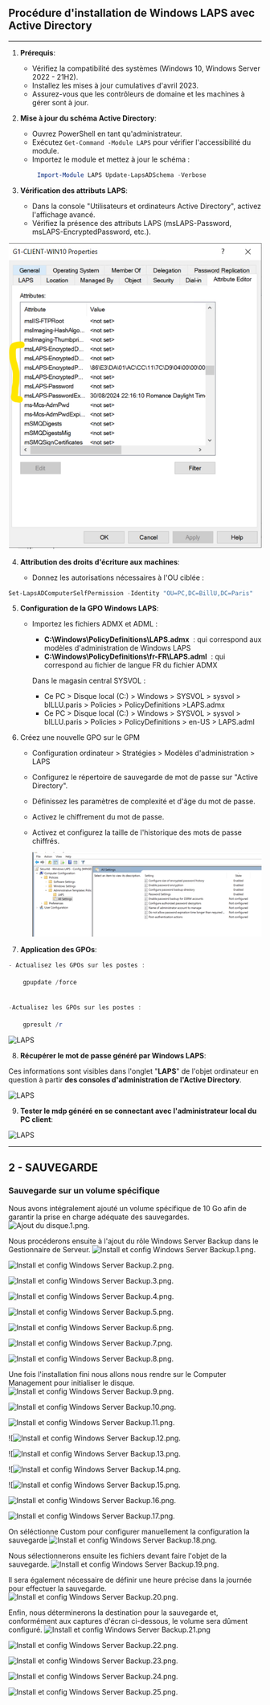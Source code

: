 ## Procédure d'installation de Windows LAPS avec Active Directory 
---
1. **Prérequis**:
    
    - Vérifiez la compatibilité des systèmes (Windows 10, Windows Server 2022 - 21H2).
    - Installez les mises à jour cumulatives d'avril 2023.
    - Assurez-vous que les contrôleurs de domaine et les machines à gérer sont à jour.
    
2. **Mise à jour du schéma Active Directory**:
    
    - Ouvrez PowerShell en tant qu'administrateur.
    - Exécutez `Get-Command -Module LAPS` pour vérifier l'accessibilité du module.
    - Importez le module et mettez à jour le schéma :
        
        
```powershell
        Import-Module LAPS Update-LapsADSchema -Verbose
```  

3. **Vérification des attributs LAPS**:
    
    - Dans la console "Utilisateurs et ordinateurs Active Directory", activez l'affichage avancé.
    - Vérifiez la présence des attributs LAPS (msLAPS-Password, msLAPS-EncryptedPassword, etc.).

  ![LAPS](/Ressources/Images/attribus_laps.png)


4. **Attribution des droits d'écriture aux machines**:
    
    - Donnez les autorisations nécessaires à l'OU ciblée :
        
        
```powershell
Set-LapsADComputerSelfPermission -Identity "OU=PC,DC=BillU,DC=Paris"
```

5. **Configuration de la GPO Windows LAPS**:
    

    - Importez les fichiers ADMX et ADML : 
    
	  - **C:\Windows\PolicyDefinitions\LAPS.admx**  : qui correspond aux modèles d'administration de Windows LAPS
	  - **C:\Windows\PolicyDefinitions\fr-FR\LAPS.adml**  : qui correspond au fichier de langue FR du fichier ADMX

	  Dans le magasin central SYSVOL :

	  -  Ce PC > Disque local (C:) > Windows > SYSVOL > sysvol > bILLU.paris > Policies > PolicyDefinitions >LAPS.admx
	  -  Ce PC > Disque local (C:) > Windows > SYSVOL > sysvol > bILLU.paris > Policies > PolicyDefinitions > en-US > LAPS.adml
 
 
6. Créez une nouvelle GPO sur le GPM                                    
    
    - Configuration ordinateur > Stratégies > Modèles d'administration > LAPS
    - Configurez le répertoire de sauvegarde de mot de passe sur "Active Directory".  
    - Définissez les paramètres de complexité et d'âge du mot de passe.  
    - Activez le chiffrement du mot de passe.    
    - Activez et configurez la taille de l'historique des mots de passe chiffrés.
       
         ![LAPS](/Ressources/Images/laps_gpofinal.png)
        
7. **Application des GPOs**:

```powershell
- Actualisez les GPOs sur les postes :
        
    gpupdate /force
     

-Actualisez les GPOs sur les postes :

    gpresult /r
````
       
  ![LAPS](/Ressources/Images/gporesult.png)  
  
8. **Récupérer le mot de passe généré par Windows LAPS**:  

Ces informations sont  visibles dans l'onglet "**LAPS**" de l'objet ordinateur en question à partir **des consoles d'administration de l'Active Directory**.

![LAPS](/Ressources/Images/laps_mdpclient.png)




9. **Tester le mdp généré en se connectant avec l'administrateur local du PC client**:

![LAPS](/Ressources/Images/Co_client.png)  

---
## 2 - SAUVEGARDE

### Sauvegarde sur un volume spécifique

Nous avons intégralement ajouté un volume spécifique de 10 Go afin de garantir la prise en charge adéquate des sauvegardes.
![Ajout du disque.1.png](https://github.com/WildCodeSchool/TSSR-2405-P3-G1-BuildYourInfra-BillU/blob/main/Ressources/Ajout%20du%20disque.1.png).

Nous procéderons ensuite à l'ajout du rôle Windows Server Backup dans le Gestionnaire de Serveur.
![Install et config Windows Server Backup.1.png](https://github.com/WildCodeSchool/TSSR-2405-P3-G1-BuildYourInfra-BillU/blob/main/Ressources/Install%20et%20config%20%20%20Windows%20Server%20Backup.1.png).

![Install et config Windows Server Backup.2.png](https://github.com/WildCodeSchool/TSSR-2405-P3-G1-BuildYourInfra-BillU/blob/main/Ressources/Install%20et%20config%20%20Windows%20Server%20Backup.2.png).

![Install et config Windows Server Backup.3.png](https://github.com/WildCodeSchool/TSSR-2405-P3-G1-BuildYourInfra-BillU/blob/main/Ressources/Install%20et%20config%20Windows%20Server%20Backup.3.png).

![Install et config Windows Server Backup.4.png](https://github.com/WildCodeSchool/TSSR-2405-P3-G1-BuildYourInfra-BillU/blob/main/Ressources/Install%20et%20config%20Windows%20Server%20Backup.4.png).

![Install et config Windows Server Backup.5.png](https://github.com/WildCodeSchool/TSSR-2405-P3-G1-BuildYourInfra-BillU/blob/main/Ressources/Install%20et%20config%20%20Windows%20Server%20Backup.5.png).

![Install et config Windows Server Backup.6.png](https://github.com/WildCodeSchool/TSSR-2405-P3-G1-BuildYourInfra-BillU/blob/main/Ressources/Install%20et%20config%20Windows%20Server%20Backup.6.png).

![Install et config Windows Server Backup.7.png](https://github.com/WildCodeSchool/TSSR-2405-P3-G1-BuildYourInfra-BillU/blob/main/Ressources/Install%20et%20config%20%20Windows%20Server%20Backup.7.png).
 
![Install et config Windows Server Backup.8.png](https://github.com/WildCodeSchool/TSSR-2405-P3-G1-BuildYourInfra-BillU/blob/main/Ressources/Install%20et%20config%20%20Windows%20Server%20Backup.8.png).

Une fois l'installation fini nous allons nous rendre sur le Computer Management pour initialiser le disque.
![Install et config Windows Server Backup.9.png](https://github.com/WildCodeSchool/TSSR-2405-P3-G1-BuildYourInfra-BillU/blob/main/Ressources/Install%20et%20config%20%20Windows%20Server%20Backup.9.png).

![Install et config Windows Server Backup.10.png](https://github.com/WildCodeSchool/TSSR-2405-P3-G1-BuildYourInfra-BillU/blob/main/Ressources/Install%20et%20config%20Windows%20Server%20Backup.10.png).

![Install et config Windows Server Backup.11.png](https://github.com/WildCodeSchool/TSSR-2405-P3-G1-BuildYourInfra-BillU/blob/main/Ressources/Install%20et%20config%20Windows%20Server%20Backup.11.png).

![![Install et config Windows Server Backup.12.png](https://github.com/WildCodeSchool/TSSR-2405-P3-G1-BuildYourInfra-BillU/blob/main/Ressources/Install%20et%20config%20Windows%20Server%20Backup.12.png).

![![Install et config Windows Server Backup.13.png](https://github.com/WildCodeSchool/TSSR-2405-P3-G1-BuildYourInfra-BillU/blob/main/Ressources/Install%20et%20config%20Windows%20Server%20Backup.13.png).

![![Install et config Windows Server Backup.14.png](https://github.com/WildCodeSchool/TSSR-2405-P3-G1-BuildYourInfra-BillU/blob/main/Ressources/Install%20et%20config%20Windows%20Server%20Backup.14.png).

![![Install et config Windows Server Backup.15.png](https://github.com/WildCodeSchool/TSSR-2405-P3-G1-BuildYourInfra-BillU/blob/main/Ressources/Install%20et%20config%20Windows%20Server%20Backup.15.png).

![Install et config Windows Server Backup.16.png](https://github.com/WildCodeSchool/TSSR-2405-P3-G1-BuildYourInfra-BillU/blob/main/Ressources/Install%20et%20config%20Windows%20Server%20Backup.16.png).

![Install et config Windows Server Backup.17.png](https://github.com/WildCodeSchool/TSSR-2405-P3-G1-BuildYourInfra-BillU/blob/main/Ressources/Install%20et%20config%20Windows%20Server%20Backup.17.png).

On séléctionne Custom pour configurer manuellement la configuration la sauvegarde
![Install et config Windows Server Backup.18.png](https://github.com/WildCodeSchool/TSSR-2405-P3-G1-BuildYourInfra-BillU/blob/main/Ressources/Install%20et%20config%20Windows%20Server%20Backup.18.png).

Nous sélectionnerons ensuite les fichiers devant faire l'objet de la sauvegarde.
![Install et config Windows Server Backup.19.png](https://github.com/WildCodeSchool/TSSR-2405-P3-G1-BuildYourInfra-BillU/blob/main/Ressources/Install%20et%20config%20Windows%20Server%20Backup.19.png).

Il sera également nécessaire de définir une heure précise dans la journée pour effectuer la sauvegarde.
![Install et config Windows Server Backup.20.png](https://github.com/WildCodeSchool/TSSR-2405-P3-G1-BuildYourInfra-BillU/blob/main/Ressources/Install%20et%20config%20Windows%20Server%20Backup.20.png).

Enfin, nous déterminerons la destination pour la sauvegarde et, conformément aux captures d'écran ci-dessous, le volume sera dûment configuré.
![Install et config Windows Server Backup.21.png](https://github.com/WildCodeSchool/TSSR-2405-P3-G1-BuildYourInfra-BillU/blob/main/Ressources/Install%20et%20config%20Windows%20Server%20Backup.21.png)

![Install et config Windows Server Backup.22.png](https://github.com/WildCodeSchool/TSSR-2405-P3-G1-BuildYourInfra-BillU/blob/main/Ressources/Install%20et%20config%20Windows%20Server%20Backup.22.png).

![Install et config Windows Server Backup.23.png](https://github.com/WildCodeSchool/TSSR-2405-P3-G1-BuildYourInfra-BillU/blob/main/Ressources/Install%20et%20config%20Windows%20Server%20Backup.23.png).

![Install et config Windows Server Backup.24.png](https://github.com/WildCodeSchool/TSSR-2405-P3-G1-BuildYourInfra-BillU/blob/main/Ressources/Install%20et%20config%20Windows%20Server%20Backup.24.png).

![Install et config Windows Server Backup.25.png](https://github.com/WildCodeSchool/TSSR-2405-P3-G1-BuildYourInfra-BillU/blob/main/Ressources/Install%20et%20config%20Windows%20Server%20Backup.25.png).




